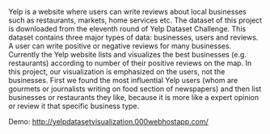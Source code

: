 Yelp is a website where users can write reviews about local businesses such as restaurants, markets, home services etc.
The dataset of this project is downloaded from the eleventh round of Yelp Dataset Challenge. 
This dataset contains three major types of data: businesses, users and reviews. 
A user can write positive or negative reviews for many businesses. 
Currently the Yelp website lists and visualizes the best businesses (e.g. restaurants) according to number of their positive reviews on 
the map. 
In this project, our visualization is emphasized on the users, not the businesses. 
First we found the most influential Yelp users (whom are gourmets or journalists writing on food section of newspapers) and then list 
businesses or restaurants they like, because it is more like a expert opinion or review it that specific business type.

Demo: http://yelpdatasetvisualization.000webhostapp.com/
